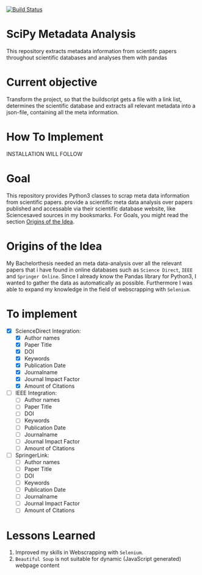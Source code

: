 [![Build Status](https://travis-ci.org/zwoefler/SciPy-Metadata-Analysis.svg?branch=master)](https://travis-ci.org/zwoefler/SciPy-Metadata-Analysis)
# SciPy Metadata Analysis
This repository extracts metadata information from scientifc papers throughout scientific databases and analyses them with pandas

# Current objective
Transform the project, so that the buildscript gets a file with a link list, determines the scientific database and extracts all
relevant metadata into a json-file, containing all the meta information.

# How To Implement
INSTALLATION WILL FOLLOW


# Goal
This repository provides Python3 classes to scrap meta data information from scientific papers.
provide a scientific meta data analysis over papers published and accessable via their scientific database website, like Sciencesaved sources in my booksmarks. For Goals, you might read the section [Origins of the Idea](#Origins-of-the-Idea).

# Origins of the Idea
My Bachelorthesis needed an meta data-analysis over all the relevant papers that i have found in online databases such as `Science Direct`, `IEEE` and `Springer Online`.
Since I already know the Pandas library for Python3, I wanted to gather the data as automatically as possible. Furthermore I was able to expand my knowledge in the field of webscrapping with `Selenium`.

# To implement
- [X] ScienceDirect Integration:
    - [X] Author names
    - [X] Paper Title
    - [X] DOI
    - [X] Keywords
    - [X] Publication Date
    - [X] Journalname
    - [X] Journal Impact Factor
    - [X] Amount of Citations

- [ ] IEEE Integration:
    - [ ] Author names
    - [ ] Paper Title
    - [ ] DOI
    - [ ] Keywords
    - [ ] Publication Date
    - [ ] Journalname
    - [ ] Journal Impact Factor
    - [ ] Amount of Citations

- [ ] SpringerLink:
    - [ ] Author names
    - [ ] Paper Title
    - [ ] DOI
    - [ ] Keywords
    - [ ] Publication Date
    - [ ] Journalname
    - [ ] Journal Impact Factor
    - [ ] Amount of Citations

# Lessons Learned
1. Improved my skills in Webscrapping with `Selenium`.
2. `Beautiful Soup` is not suitable for dynamic (JavaScript generated) webpage content